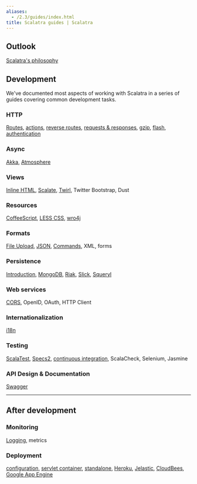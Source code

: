 ```yaml
---
aliases:
  - /2.3/guides/index.html
title: Scalatra guides | Scalatra
---
```


## Outlook

[Scalatra's philosophy](scalatra-philosophy.html)

## Development

We've documented most aspects of working with Scalatra in a series of guides
covering common development tasks.

### HTTP
[Routes](http/routes.html), [actions](http/actions.html), [reverse routes](http/reverse-routes.html), [requests & responses](http/requests-and-responses.html), [gzip](http/gzip.html), [flash](http/flash.html), [authentication](http/authentication.html)

### Async
[Akka](async/akka.html), [Atmosphere](async/atmosphere.html)

### Views
[Inline HTML](views/inline-html.html), [Scalate](views/scalate.html),
[Twirl](views/twirl.html), Twitter Bootstrap, Dust

### Resources
[CoffeeScript](resources/coffeescript.html), [LESS CSS](resources/less-css.html),
[wro4j](resources/wro4j.html)

### Formats
[File Upload](formats/upload.html), [JSON](formats/json.html), [Commands](formats/commands.html), XML, forms

### Persistence
[Introduction](persistence/introduction.html), [MongoDB](persistence/mongodb.html), [Riak](persistence/riak.html), [Slick](persistence/slick.html), [Squeryl](persistence/squeryl.html)

### Web services
[CORS](web-services/cors.html), OpenID, OAuth, HTTP Client

### Internationalization
[i18n](internationalization.html)

### Testing
[ScalaTest](testing/scalatest.html), [Specs2](testing/specs2.html),
[continuous integration](testing/continuous-integration.html),
ScalaCheck, Selenium, Jasmine

### API Design & Documentation
[Swagger](swagger.html)

<hr />

## After development

### Monitoring
[Logging](monitoring/logging.html), metrics

### Deployment
[configuration](deployment/configuration.html),
[servlet container](deployment/servlet-container.html),
[standalone](deployment/standalone.html),
[Heroku](deployment/heroku.html), [Jelastic](deployment/jelastic.html),
[CloudBees](deployment/cloudbees.html),
[Google App Engine](deployment/google-app-engine.html)
